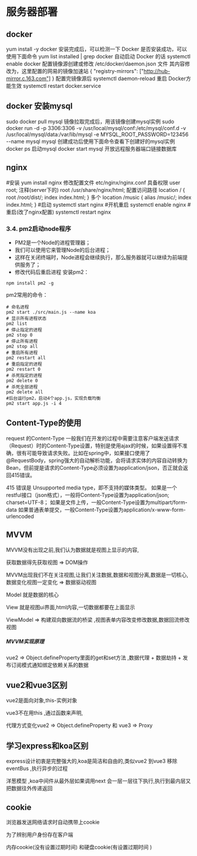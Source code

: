 # **服务器部署**
## docker
yum install -y docker
安装完成后，可以检测一下 Docker 是否安装成功，可以使用下面命令
yum list installed | grep docker
自动启动 Docker 的话
systemctl enable docker
配置镜像源创建或修改
/etc/docker/daemon.json 文件
其内容修改为，这里配置的网易的镜像加速站
{
"registry-mirrors": ["http://hub-mirror.c.163.com"]
}
配置完镜像源后
systemctl daemon-reload
重启 Docker方能生效
systemctl restart docker.service
## docker 安装mysql
sudo docker pull mysql
镜像拉取完成后，用该镜像创建mysql实例
sudo docker run -d -p 3306:3306 -v /usr/local/mysql/conf:/etc/mysql/conf.d -v /usr/local/mysql/data:/var/lib/mysql -e MYSQL_ROOT_PASSWORD=123456 --name  mysql mysql
创建成功后使用下面命令查看下创建好的mysql实例
docker ps
启动mysql
docker start mysql
开放远程服务器端口链接数据库
## nginx
#安装
yum install nginx
修改配置文件
etc/nginx/nginx.conf
具备权限
user root;
注释(server下的)
root /usr/share/nginx/html;
配置访问路径
location / {
root /root/dist/;
index index.html;
}
多个
location /music {
alias /music/;
index index.html;
}
#启动
systemctl start nginx
#开机重启
systemctl enable nginx
#重启(改了nginx配置)
systemctl restart nginx

### 3.4. pm2启动node程序
* PM2是一个Node的进程管理器；
* 我们可以使用它来管理Node的后台进程；
* 这样在关闭终端时，Node进程会继续执行，那么服务器就可以继续为前端提供服务了；
* 修改代码后重启进程
安装pm2：
```shell
npm install pm2 -g
```
pm2常用的命令：
```shell
# 命名进程
pm2 start ./src/main.js --name koa
# 显示所有进程状态
pm2 list               
# 停止指定的进程
pm2 stop 0       
# 停止所有进程
pm2 stop all           
# 重启所有进程
pm2 restart all      
# 重启指定的进程
pm2 restart 0          
# 杀死指定的进程
pm2 delete 0           
# 杀死全部进程
pm2 delete all   
#后台运行pm2，启动4个app.js，实现负载均衡
pm2 start app.js -i 4 
```

















## Content-Type的使用

request 的Content-Type
一般我们在开发的过程中需要注意客户端发送请求（Request）时的Content-Type设置，特别是使用ajax的时候，如果设置得不准确，很有可能导致请求失败。比如在spring中，如果接口使用了@RequestBody，spring强大的自动解析功能，会将请求实体的内容自动转换为Bean，但前提是请求的Content-Type必须设置为application/json，否正就会返回415错误。

415 错误是 Unsupported media type，即不支持的媒体类型。
如果是一个restful接口（json格式），一般将Content-Type设置为application/json; charset=UTF-8；
如果是文件上传，一般Content-Type设置为multipart/form-data
如果普通表单提交，一般Content-Type设置为application/x-www-form-urlencoded

## MVVM

MVVM没有出现之前,我们认为数据就是视图上显示的内容,

获取数据得先获取视图 => DOM操作

MVVM出现我们不在关注视图,让我们关注数据,数据和视图分离,数据是一切核心,数据变化视图一定变化 => 数据驱动视图

Model 就是数据的核心

View 就是视图ui界面,html内容,一切数据都要在上面显示

ViewModel => 构建双向数据流的桥梁 ,视图表单内容改变修改数据,数据回流修改视图

##### MVVM实现原理

vue2 => Object.defineProperty里面的get和set方法 ,数据代理 + 数据劫持 + 发布订阅模式通知绑定依赖关系的数据

## vue2和vue3区别

vue2是面向对象,this-实例对象

vue3不在用this ,通过函数来声明,

代理方式变化vue2 => Object.defineProperty 和 vue3 => Proxy

## 学习express和koa区别

express设计初衷是完整强大的,koa是简洁和自由的,类似vue2 到vue3 移除eventBus ,执行异步的过程

洋葱模型 ,koa中间件从最外层如果调用next 会一层一层往下执行,执行到最内层又把数据往外传递返回

## cookie

浏览器发送网络请求时自动携带上cookie

为了辨别用户身份存在客户端

内存cookie(没有设置过期时间) 和硬盘cookie(有设置过期时间 )
